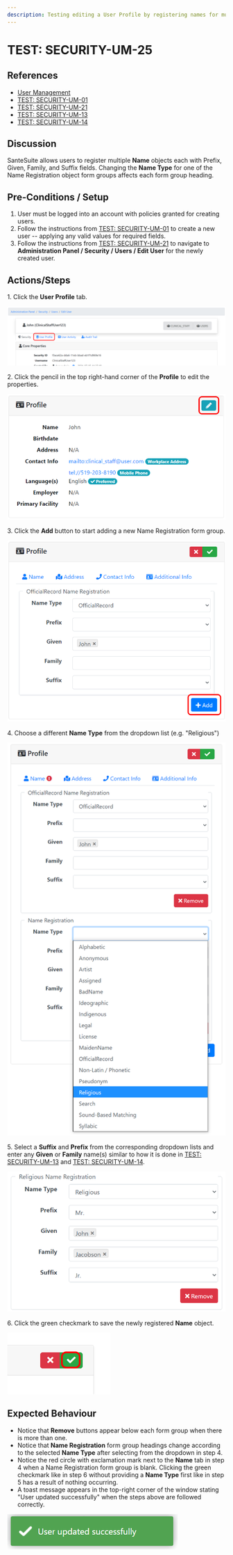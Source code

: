 ```yaml
---
description: Testing editing a User Profile by registering names for multiple Name Types.
---
```


# TEST: SECURITY-UM-25

## References

* [User Management](broken-reference)
* [TEST: SECURITY-UM-01](test-security-um-01.md)
* [TEST: SECURITY-UM-21](test-security-um-21.md)
* [TEST: SECURITY-UM-13](test-security-um-13.md)
* [TEST: SECURITY-UM-14](test-security-um-14.md)

## Discussion

SanteSuite allows users to register multiple **Name** objects each with Prefix, Given, Family, and Suffix fields. Changing the **Name Type** for one of the Name Registration object form groups affects each form group heading.

## Pre-Conditions / Setup

1. User must be logged into an account with policies granted for creating users.
2. Follow the instructions from [TEST: SECURITY-UM-01](test-security-um-01.md) to create a new user -- applying any valid values for required fields.
3. Follow the instructions from [TEST: SECURITY-UM-21](test-security-um-21.md) to navigate to **Administration Panel / Security / Users / Edit User** for the newly created user.

## Actions/Steps

1\. Click the **User Profile** tab.

![](<../../../../../../../../../.gitbook/assets/image (203).png>)

2\. Click the pencil in the top right-hand corner of the **Profile** to edit the properties.&#x20;

![](<../../../../../../../../../.gitbook/assets/image (220).png>)

3\. Click the **Add** button to start adding a new Name Registration form group.

![](<../../../../../../../../../.gitbook/assets/image (227).png>)

4\. Choose a different **Name Type** from the dropdown list (e.g. "Religious")

![](<../../../../../../../../../.gitbook/assets/image (196).png>)

5\. Select a **Suffix** and **Prefix** from the corresponding dropdown lists and enter any **Given** or **Family** name(s) similar to how it is done in [TEST: SECURITY-UM-13](test-security-um-13.md) and [TEST: SECURITY-UM-14](test-security-um-14.md).

![](<../../../../../../../../../.gitbook/assets/image (711).png>)

6\. Click the green checkmark to save the newly registered **Name** object.

![](<../../../../../../../../../.gitbook/assets/image (252).png>)

## Expected Behaviour

* Notice that **Remove** buttons appear below each form group when there is more than one.
* Notice that **Name Registration** form group headings change according to the selected **Name Type** after selecting from the dropdown in step 4.
* Notice the red circle with exclamation mark next to the **Name** tab in step 4 when a Name Registration form group is blank. Clicking the green checkmark like in step 6 without providing a **Name Type** first like in step 5 has a result of nothing occurring.
* A toast message appears in the top-right corner of the window stating "User updated successfully" when the steps above are followed correctly.

![](<../../../../../../../../../.gitbook/assets/image (229).png>)
